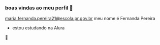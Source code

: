### boas vindas ao meu perfil 🖤 
maria.fernanda.pereira21@escola.pr.gov.br
meu nome é Fernanda Pereira
- estou estudando na Alura

💜
